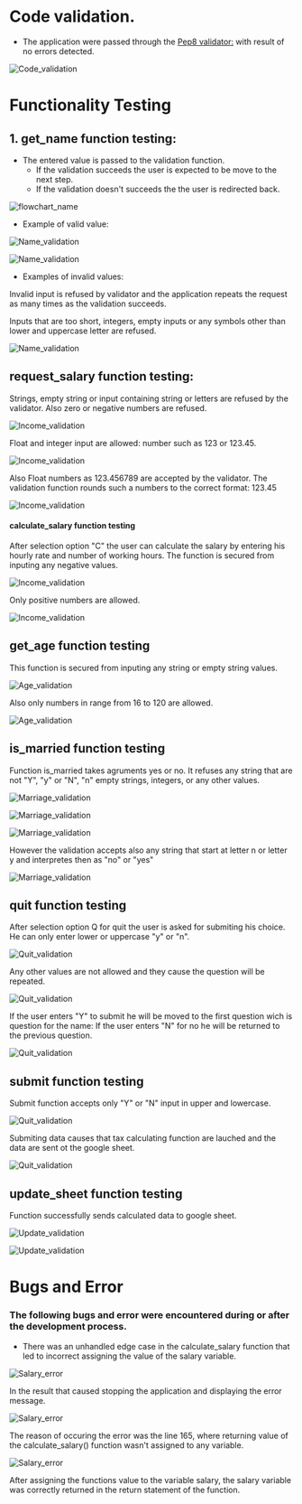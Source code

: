 # Code validation. 
* The application were passed through the  [Pep8 validator:](http://pep8online.com/) with result of no errors detected.

![Code_validation](documentation/testing/code_validation_testing.jpg)


# Functionality Testing

## 1. get_name function testing:

* The entered value is passed to the validation function. 
    - If the validation succeeds the user is expected to be move to the next step.
    - If the validation doesn't succeeds the the user is redirected back.

![flowchart_name](documentation/testing/tax_calc_flowchart_name.jpg)

* Example of valid value:

![Name_validation](documentation/testing/name_1.jpg)

![Name_validation](documentation/testing/name_4_valid.jpg)

* Examples of invalid values:

Invalid input is refused by validator and the application repeats the request as many times as the validation succeeds.


Inputs that are too short, integers, empty inputs or any symbols other than lower and uppercase letter are refused.

![Name_validation](documentation/testing/name_3_errors.jpg)



## request_salary function testing:

Strings, empty string or input containing string or letters are refused by the validator. 
Also zero or negative numbers are refused.

![Income_validation](documentation/testing/salary_2_errors.jpg)

Float and integer input are allowed: number such as 123 or 123.45.

![Income_validation](documentation/testing/salary_3_valid.jpg)

Also Float numbers as 123.456789 are accepted by the validator.
The validation function rounds such a numbers to the correct format: 123.45

![Income_validation](documentation/testing/salary_4_valid.jpg)

#### calculate_salary function testing
After selection option "C" the user can calculate the salary by entering his hourly rate and number of working hours.
The function is secured from inputing any negative values.

![Income_validation](documentation/testing/salary_6_errors.jpg)

Only positive numbers are allowed.

![Income_validation](documentation/testing/salary_8_valid_calculation.jpg)

## get_age function testing

This function is secured from inputing any string or empty string values.

![Age_validation](documentation/testing/age_2_errors.jpg)

Also only numbers in range from 16 to 120 are allowed.

![Age_validation](documentation/testing/age_2_valid.jpg)


## is_married function testing

Function is_married takes agruments yes or no.
It refuses any string that are not "Y", "y" or "N", "n" empty strings, integers, or any other values.

![Marriage_validation](documentation/testing/marriage_2_errors.jpg)

![Marriage_validation](documentation/testing/marriage_3_n_answeer.jpg)

![Marriage_validation](documentation/testing/marriage_4_y_answer.jpg)

However the validation accepts also any string that start at letter n or letter y and interpretes then as "no" or "yes"

![Marriage_validation](documentation/testing/marriage_5_yes_answer.jpg)


## quit function testing

After selection option Q for quit the user is asked for submiting his choice.
He can only enter lower or uppercase "y" or "n". 


![Quit_validation](documentation/testing/quit_1.jpg)

Any other values are not allowed and they cause the question will be repeated.

![Quit_validation](documentation/testing/quit_2_errors.jpg)

If the user enters "Y" to submit he will be moved to the first question wich is question for the name:
If the user enters "N" for no he will be returned to the previous question.

![Quit_validation](documentation/testing/quit_2_errors_n_answer.jpg)


## submit function testing

Submit function accepts only "Y" or "N" input in upper and lowercase.

![Quit_validation](documentation/testing/submit_2_errors.jpg)

Submiting data causes that tax calculating function are lauched and the data are sent ot the google sheet.

![Quit_validation](documentation/testing/submit_2.jpg)


## update_sheet function testing

Function successfully sends calculated data to google sheet.

![Update_validation](documentation/testing/send_data_3.jpg)

![Update_validation](documentation/testing/send_data_3_sheet.jpg)

# Bugs and Error
### The following bugs and error were encountered during or after the development process.

* There was an unhandled edge case in the calculate_salary function that led to incorrect assigning the value of the salary variable. 

![Salary_error](documentation/testing/salary_none_bug.jpg)

In the result that caused stopping the application and displaying the error message. 

![Salary_error](documentation/testing/salary_none_error.jpg)

The reason of occuring the error was the line 165, where returning value of the calculate_salary() function wasn't assigned to any variable. 

![Salary_error](documentation/testing/salary_bug_code.jpg)

After assigning the functions value to the variable salary, the salary variable was correctly returned in the return statement of the function.
